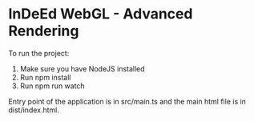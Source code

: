 # InDeEd WebGL - Advanced Rendering

To run the project:
1. Make sure you have NodeJS installed
2. Run npm install
3. Run npm run watch

Entry point of the application is in src/main.ts and the main html file is in dist/index.html.